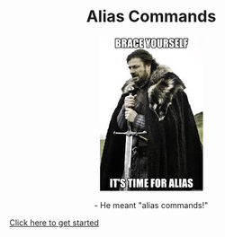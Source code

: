 <div align="center">
    <h1>Alias Commands</h1>
    <img alt="alias" src="assets/images/alias0.jpg">
    <p>- He meant "alias commands!"</p>
</div>


[Click here to get started](notes/00_getting_started.md)